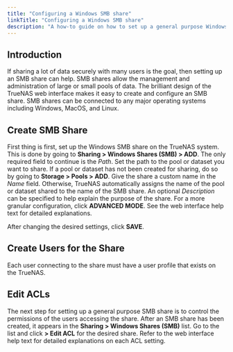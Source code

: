 ```yaml
---
title: "Configuring a Windows SMB share"
linkTitle: "Configuring a Windows SMB share"
description: "A how-to guide on how to set up a general purpose Windows SMB share for TrueNAS"
---
```


## Introduction

If sharing a lot of data securely with many users is the goal, then setting up
an SMB share can help. SMB shares allow the management and administration
of large or small pools of data. The brilliant design of the TrueNAS web
interface makes it easy to create and configure an SMB share. SMB shares can be
connected to any major operating systems including Windows, MacOS, and Linux.

## Create SMB Share

First thing is first, set up the Windows SMB share on the TrueNAS system. This
is done by going to **Sharing > Windows Shares (SMB) > ADD**. The only required
field to continue is the *Path*. Set the path to the pool or dataset you want
to share. If a pool or dataset has not been created for sharing, do so by going
to **Storage > Pools > ADD**. Give the share a custom name in the *Name* field.
Otherwise, TrueNAS automatically assigns the name of the pool or dataset shared
to the name of the SMB share. An optional *Description* can be specified
to help explain the purpose of the share. For a more granular configuration,
click **ADVANCED MODE**. See the web interface help text for detailed
explanations.

After changing the desired settings, click **SAVE**.

## Create Users for the Share

Each user connecting to the share must have a user profile that exists on the
TrueNAS.

## Edit ACLs

The next step for setting up a general purpose SMB share is to control the
permissions of the users accessing the share. After an SMB share has been
created, it appears in the **Sharing > Windows Shares (SMB)** list. Go to the
list and click
**<i class="fa fa-ellipsis-v" aria-hidden="true"></i> > Edit ACL** for the
desired share. Refer to the web interface help text for detailed explanations
on each ACL setting.